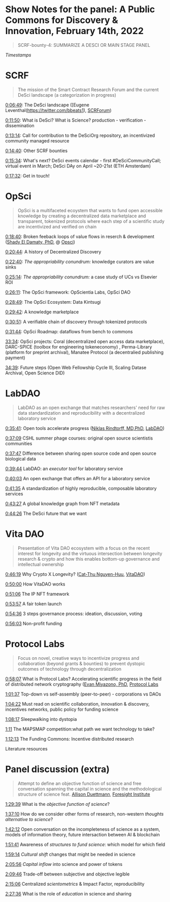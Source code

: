 # Show Notes for the panel: A Public Commons for Discovery & Innovation, February 14th, 2022

>  SCRF-bounty-4: SUMMARIZE A DESCI OR MAIN STAGE PANEL

*Timestamps*

# SCRF

> The mission of the Smart Contract Research Forum and the current DeSci landscape (a categorization in progress)

[0:06:49](https://youtu.be/s3t4NxP-pFk?t=409): The DeSci landscape ([Eugene Leventhal(https://twitter.com/bbeats1), [SCRForum](https://twitter.com/SCRForum))

[0:11:50](https://youtu.be/s3t4NxP-pFk?t=710): What is DeSci? What is Science? production - verification - dissemination


[0:13:14](https://youtu.be/s3t4NxP-pFk?t=794): Call for contribution to the DeSciOrg repository, an incentivized community managed resource

[0:14:40](https://youtu.be/s3t4NxP-pFk?t=880): Other SCRF bounties

[0:15:34](https://youtu.be/s3t4NxP-pFk?t=934): What's next? DeSci events calendar - first #DeSciCommunityCall; virtual event in March; DeSci DAy on April ~20-21st (ETH Amsterdam)

[0:17:32](https://youtu.be/s3t4NxP-pFk?t=1050): Get in touch!

# OpSci

> OpSci is a multifaceted ecoystem that wants to fund open accessible knowledge by creating a decentralized data marketplace and transparent, tokenized protocols where each step of a scientific study are incentivized and verified on chain

[0:18:40](https://youtu.be/s3t4NxP-pFk?t=1120): Broken feeback loops of value flows in reserch & development ([Shady El Damaty, PhD](https://twitter.com/hebbianloop), @ [Opsci](https://opsci.io/))

[0:20:44](https://youtu.be/s3t4NxP-pFk?t=1244): A history of Decentralized Discovery

[0:22:40](https://youtu.be/s3t4NxP-pFk?t=1360): *The appropriability conundrum:* knowledge curators are value sinks

[0:25:14](https://youtu.be/s3t4NxP-pFk?t=1360): *The appropriability conundrum:* a case study of UCs vs Elsevier ROI

[0:26:11](https://youtu.be/s3t4NxP-pFk?t=1569): The OpSci framework: OpScientia Labs, OpSci DAO

[0:28:49](https://youtu.be/s3t4NxP-pFk?t=1734): The OpSci Ecosystem: Data Kintsugi

[0:29:42](https://youtu.be/s3t4NxP-pFk?t=1734): A knowledge marketplace

[0:30:51](https://youtu.be/s3t4NxP-pFk?t=1734): A verifiable chain of discovery through tokenized protocols

[0:31:44](https://youtu.be/s3t4NxP-pFk?t=1734): OpSci Roadmap: dataflows from bench to commons

[33:34](https://youtu.be/s3t4NxP-pFk?t=1734): OpSci projects: Coral (decentralized open access data marketplace), DARC-SPICE (toolbox for engineering tokeneconomy) , Perma-Library (platform for preprint archival), Manatee Protocol (a decentralied publishing payment)

[34:39](https://youtu.be/s3t4NxP-pFk?t=2085): Future steps (Open Web Fellowship Cycle III, Scaling Datase Archival, Open Science DID)

# LabDAO

> LabDAO as an open exchange that matches researchers' need for raw data standardization and reproducibility with a decentralized laboratory service

[0:35:41](https://youtu.be/s3t4NxP-pFk?t=2142): Open tools accelerate progress ([Niklas Rindtorff, MD,PhD](https://twitter.com/lab_dao), [LabDAO](https://twitter.com/lab_dao))

[0:37:09](https://youtu.be/s3t4NxP-pFk?t=2229) CSHL summer phage courses: original open source scientistis communities

[0:37:47](https://youtu.be/s3t4NxP-pFk?t=2229) Difference between sharing open source code and open source biological data

[0:39:44](https://youtu.be/s3t4NxP-pFk?t=2229) LabDAO: an *executor tool* for laboratory service

[0:40:03](https://youtu.be/s3t4NxP-pFk?t=2403) An open exchange that offers an API for a laboratory service

[0:41:35](https://youtu.be/s3t4NxP-pFk?t=2495) A standardization of highly reproducible, composable laboratory services

[0:43:27](https://youtu.be/s3t4NxP-pFk?t=2607) A global knowledge graph from NFT metadata

[0:44:26](https://youtu.be/s3t4NxP-pFk?t=2666) The DeSci future that we want

# Vita DAO

> Presentation of Vita DAO ecosystem with a focus on the recent interest for longevity and the virtuous intersection between longevity research & crypto and how this enables bottom-up governance and intellectual ownership

[0:46:19](https://youtu.be/s3t4NxP-pFk?t=2779) Why Crypto X Longevity? ([Cat-Thu Nguyen-Huu](https://twitter.com/catthu), [VitaDAO](https://twitter.com/vita_dao))

[0:50:00](https://youtu.be/s3t4NxP-pFk?t=3000) How VitaDAO works

[0:51:06](https://youtu.be/s3t4NxP-pFk?t=3066) The IP NFT framework

[0:53:57](https://youtu.be/s3t4NxP-pFk?t=3217) A fair token launch

[0:54:36](https://youtu.be/s3t4NxP-pFk?t=3276) 3 steps governance process: ideation, discussion, voting

[0:56:03](https://youtu.be/s3t4NxP-pFk?t=3361) Non-profit funding

# Protocol Labs

> Focus on novel, creative ways to incentivize progress and collaboration (beyond grants & bounties) to prevent dystopic outcomes of technology through decentralization

[0:58:07](https://youtu.be/s3t4NxP-pFk?t=3488) What is Protocol Labs? Accelerating scientific progress in the field of distributed network cryptography ([Evan Miyazono, PhD](https://twitter.com/emiyazono), [Protocol Labs](https://twitter.com/protocollabs)

[1:01:37](https://youtu.be/s3t4NxP-pFk?t=3696) Top-down vs self-assembly (peer-to-peer) - corporations vs DAOs

[1:04:22](https://youtu.be/s3t4NxP-pFk?t=3862) Must read on scientific collaboration, innovation & discovery, incentives networks, public policy for funding science

[1:08:17](https://youtu.be/s3t4NxP-pFk?t=4095) Sleepwalking into dystopia

[1:11](https://youtu.be/s3t4NxP-pFk?t=4290) The MAPSMAP competition:what path we want technology to take?

[1:12:13](https://youtu.be/s3t4NxP-pFk?t=4333) The Funding Commons: Incentive distributed research

[](https://youtu.be/s3t4NxP-pFk?t=4427) Literature resources

# Panel discussion (extra) 

> Attempt to define an objective function of science and free conversation spanning the capital in science and the methodological structure of science feat. [Allison Duettmann](https://twitter.com/allisondman), [Foresight Institute](https://twitter.com/foresightinst)

[1:29:39](https://youtu.be/s3t4NxP-pFk?t=5376) What is the *objective function of science*?

[1:37:10](https://youtu.be/s3t4NxP-pFk?t=5827) How do we consider other forms of research, non-western *thoughts alternative to science*?

[1:42:12](https://youtu.be/s3t4NxP-pFk?t=6132) Open conversation on the incompleteness of science as a system, models of information theory, future intersaction between AI  & blockchain

[1:51:41](https://youtu.be/s3t4NxP-pFk?t=6701) Awareness of *structures to fund science*: which model for which field

[1:59:14](https://youtu.be/s3t4NxP-pFk?t=7154) *Cultural shift* changes that might be needed in science

[2:05:56](https://youtu.be/s3t4NxP-pFk?t=7555) *Capital inflow* into science and power of tokens 

[2:09:46](https://youtu.be/s3t4NxP-pFk?t=7783) Trade-off between subjective and objective legible

[2:15:06](https://youtu.be/s3t4NxP-pFk?t=8104) Centralized *scientometrics* & Impact Factor, reproducibility

[2:27:36](https://youtu.be/s3t4NxP-pFk?t=8854) What is the role of *education* in science and sharing
